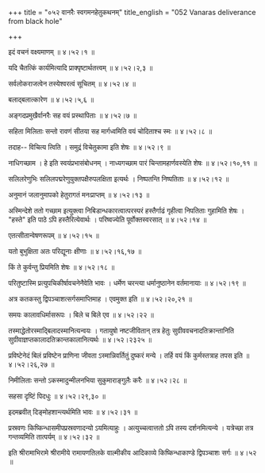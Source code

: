 +++
title = "०५२ वानरैः स्वगमनहेतुकथनम्"
title_english = "052 Vanaras deliverance from black hole"

+++


इदं वचनं वक्ष्यमाणम्  ॥  ४।५२।१  ॥   

  

यदि चैतत्किं कार्यमित्यादि प्राक्पृष्टार्थतत्त्वम्  ॥  ४।५२।२,३  ॥   

  

सर्वलोकराजत्वेन तस्येश्वरत्वं सूचितम्  ॥  ४।५२।४  ॥   

  

बलाद्बलात्कारेण  ॥  ४।५२।५,६  ॥   

  

अङ्गदप्रमुखैर्वानरैः सह वयं प्रस्थापिताः  ॥  ४।५२।७  ॥   

  

सहिता मिलिताः सन्तो रावणं सीतया सह मार्गध्वमिति वयं चोदिताश्च स्मः  ॥ 
४।५२।८  ॥   

  

तदाह-- विचित्य त्विति । समुद्रं विचेतुकामा इति शेषः  ॥  ४।५२।९  ॥   

  

नाधिगच्छाम । हे इति स्वयंप्रभासंबोधनम् । नाध्यगच्छाम पारं
चिन्तामहार्णवस्येति शेषः  ॥  ४।५२।१०,११  ॥   

  

सलिलरेणुभिः सलिलपद्मरेणुयुक्तपक्षैरुपलक्षिता इत्यर्थः । निष्पतन्ति
निष्पतिताः  ॥  ४।५२।१२  ॥   

  

अनुमानं जलानुमापको हेतुरागतं मनःप्राप्तम्  ॥  ४।५२।१३  ॥   

  

अस्मिन्देशे ततो गच्छाम इत्युक्त्वा निबिडान्धकारत्वात्परस्परं हस्तैर्गाढं
गृहीत्वा निपतिताः गुहामिति शेषः । "हस्ते" इति पाठे ऽपि हस्तैरित्येवार्थः
। परिष्वज्येति पूर्वोक्तस्वरसात्  ॥  ४।५२।१४  ॥   

  

एतत्सीतान्वेषणरूपम्  ॥  ४।५२।१५  ॥   

  

यतो बुभुक्षिता अतः परिद्यूनाः क्षीणाः  ॥  ४।५२।१६,१७  ॥   

  

किं ते कुर्वन्तु प्रियमिति शेषः  ॥  ४।५२।१८  ॥   

  

परितुष्टास्मि प्रत्युपचिकीर्षावचनेनैवेति भावः । धर्मेण चरन्त्या
धर्मानुष्ठानेन वर्तमानायाः  ॥  ४।५२।१९  ॥   

  

अत्र कतकस्तु द्विपञ्चाशत्सर्गसमाप्तिमाह । एवमुक्त इति  ॥  ४।५२।२०,२१  ॥   

  

समयः कालावधिर्मासरूपः । बिले च बिले एव  ॥  ४।५२।२२  ॥   

  

तस्माद्धेतोरस्माद्बिलादस्मानित्यन्वयः । गतायुषो नष्टजीवितान् तत्र हेतुः
सुग्रीववचनादतिक्रान्तानिति सुग्रीवाज्ञप्तकालादतिक्रान्तकालानित्यर्थः  ॥ 
४।५२।२३२५ ॥   

  

प्रविष्टेनेदं बिलं प्रविष्टेन प्राणिना जीवता ऽस्मान्निवर्तितुं दुष्करं
मन्ये । तर्हि वयं किं कुर्मस्तत्राह तपस इति  ॥  ४।५२।२६,२७  ॥   

  

निमीलिताः सन्तो ऽकस्मादुन्मीलनभिया सुकुमाराङ्गुलैः करैः  ॥  ४।५२।२८  ॥   

  

सहसा दृष्टिं पिदधुः  ॥  ४।५२।२९,३०  ॥   

  

इदमब्रवीत् दिङ्मोहशान्त्यर्थमिति भावः  ॥  ४।५२।३१  ॥   

  

प्रस्रवणः किष्किन्धासमीपप्रस्रवणादन्यो ऽयमित्याहुः । अत्युच्चत्वात्ततो
ऽपि तस्य दर्शनमित्यन्ये । यत्रेच्छा तत्र गन्तव्यमिति तात्पर्यम्  ॥ 
४।५२।३२  ॥   

  

इति श्रीरामाभिरामे श्रीरामीये रामायणतिलके वाल्मीकीय आदिकाव्ये
किष्किन्धाकाण्डे द्विपञ्चाशः सर्गः  ॥  ४।५२  ॥   

  


